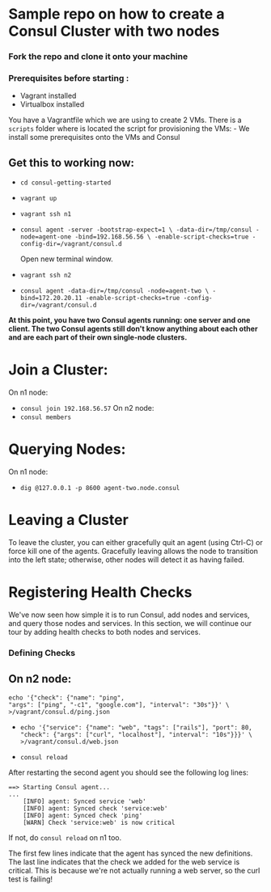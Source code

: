 # Sample repo on how to create a Consul Cluster with two nodes

### Fork the repo and clone it onto your machine
### Prerequisites before starting :
- Vagrant installed
- Virtualbox installed


You have a Vagrantfile which we are using to create 2 VMs.
There is a `scripts` folder where is located the script for provisioning the VMs:
    - We install some prerequisites onto the VMs and Consul

## Get this to working now:

- `cd consul-getting-started`
- `vagrant up`
- `vagrant ssh n1`
- `consul agent -server -bootstrap-expect=1 \
    -data-dir=/tmp/consul -node=agent-one -bind=192.168.56.56 \
    -enable-script-checks=true -config-dir=/vagrant/consul.d`
    
    Open new terminal window.

- `vagrant ssh n2`
- `consul agent -data-dir=/tmp/consul -node=agent-two \
    -bind=172.20.20.11 -enable-script-checks=true -config-dir=/vagrant/consul.d`
    
**At this point, you have two Consul agents running: one server and one client. The two Consul agents still don't know anything about each other and are each part of their own single-node clusters.**

# Join a Cluster:

On n1 node:
- `consul join 192.168.56.57`
On n2 node:
- `consul members`

# Querying Nodes:

On n1 node:
- `dig @127.0.0.1 -p 8600 agent-two.node.consul`


# Leaving a Cluster

To leave the cluster, you can either gracefully quit an agent (using Ctrl-C) or force kill one of the agents. Gracefully leaving allows the node to transition into the left state; otherwise, other nodes will detect it as having failed.

# Registering Health Checks

We've now seen how simple it is to run Consul, add nodes and services, and query those nodes and services. In this section, we will continue our tour by adding health checks to both nodes and services. 

### Defining Checks

On n2 node:
- 
  ```
  echo '{"check": {"name": "ping",
  "args": ["ping", "-c1", "google.com"], "interval": "30s"}}' \
  >/vagrant/consul.d/ping.json
  ```
  
- 
  ```
  echo '{"service": {"name": "web", "tags": ["rails"], "port": 80,
  "check": {"args": ["curl", "localhost"], "interval": "10s"}}}' \
  >/vagrant/consul.d/web.json
  ```

- `consul reload`

After restarting the second agent you should see the following log lines:

```
==> Starting Consul agent...
...
    [INFO] agent: Synced service 'web'
    [INFO] agent: Synced check 'service:web'
    [INFO] agent: Synced check 'ping'
    [WARN] Check 'service:web' is now critical
```

If not, do `consul reload` on n1 too.

The first few lines indicate that the agent has synced the new definitions. The last line indicates that the check we added for the web service is critical. This is because we're not actually running a web server, so the curl test is failing!

